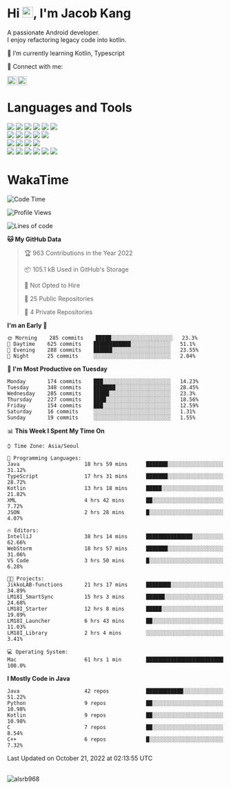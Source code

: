 # Hi <img src="https://media.giphy.com/media/hvRJCLFzcasrR4ia7z/giphy.gif" width="25px">, I'm Jacob Kang
A passionate Android developer.
</br>
I enjoy refactoring legacy code into kotlin.

🌱 I’m currently learning Kotlin, Typescript

🤝 Connect with me:

<a href="https://www.linkedin.com/in/minkyu-kang-b7477b1b2/"><img align="left" src="https://raw.githubusercontent.com/yushi1007/yushi1007/main/images/linkedin.svg" alt="Minkyu Kang | LinkedIn" width="21px"/></a>
<a href="https://www.instagram.com/_jacob_kang/"><img align="left" src="https://raw.githubusercontent.com/yushi1007/yushi1007/main/images/instagram.svg" alt="Jacob Kang | Instagram" width="21px"/></a>

</br>

# Languages and Tools

<div align="left">
<img src="https://img.shields.io/badge/java-007396?logo=java&logoColor=white"/>
<img src="https://img.shields.io/badge/kotlin-7F52FF?logo=kotlin&logoColor=white"/>
<img src="https://img.shields.io/badge/python-3776AB?logo=python&logoColor=white"/>
<img src="https://img.shields.io/badge/bash shell-4EAA25?logo=gnubash&logoColor=white"/>
<img src="https://img.shields.io/badge/c-A8B9CC?logo=c&logoColor=white"/>
<img src="https://img.shields.io/badge/c++-00599C?logo=c%2b%2b&logoColor=white"/>
</div>
<div align="left">
<img src="https://img.shields.io/badge/git-F05032?logo=git&logoColor=white"/>
<img src="https://img.shields.io/badge/github-181717?logo=github&logoColor=white"/>
<img src="https://img.shields.io/badge/mysql-4479A1?logo=mysql&logoColor=white"/>
<img src="https://img.shields.io/badge/sqlite-003B57?logo=sqlite&logoColor=white"/>
<img src="https://img.shields.io/badge/amazon AWS-232F3E?logo=amazonaws&logoColor=white"/>
</div>
<div align="left">
<img src="https://img.shields.io/badge/android-3DDC84?logo=android&logoColor=white"/>
<img src="https://img.shields.io/badge/linux-FCC624?logo=linux&logoColor=white"/>
<img src="https://img.shields.io/badge/flask-000000?logo=flask&logoColor=white"/>
<img src="https://img.shields.io/badge/arduino-00979D?logo=arduino&logoColor=white"/>
</div>
<div align="left">
<img src="https://img.shields.io/badge/slack-4A154B?logo=slack&logoColor=white"/>
<img src="https://img.shields.io/badge/notion-000000?logo=notion&logoColor=white"/>
<img src="https://img.shields.io/badge/jira-0052CC?logo=jira&logoColor=white"/>
<img src="https://img.shields.io/badge/postman-FF6C37?logo=postman&logoColor=white"/>
<img src="https://img.shields.io/badge/intellij-000000?logo=intellijidea&logoColor=white"/>
<img src="https://img.shields.io/badge/pycharm-000000?logo=pycharm&logoColor=white"/>
</div>

# WakaTime

<!--START_SECTION:waka-->
![Code Time](http://img.shields.io/badge/Code%20Time-1%2C402%20hrs%2017%20mins-blue)

![Profile Views](http://img.shields.io/badge/Profile%20Views-0-blue)

![Lines of code](https://img.shields.io/badge/From%20Hello%20World%20I%27ve%20Written-179%20Thousand%20lines%20of%20code-blue)

**🐱 My GitHub Data** 

> 🏆 963 Contributions in the Year 2022
 > 
> 📦 105.1 kB Used in GitHub's Storage 
 > 
> 🚫 Not Opted to Hire
 > 
> 📜 25 Public Repositories 
 > 
> 🔑 4 Private Repositories  
 > 
**I'm an Early 🐤** 

```text
🌞 Morning    285 commits    █████░░░░░░░░░░░░░░░░░░░░   23.3% 
🌆 Daytime    625 commits    ████████████░░░░░░░░░░░░░   51.1% 
🌃 Evening    288 commits    ██████░░░░░░░░░░░░░░░░░░░   23.55% 
🌙 Night      25 commits     ░░░░░░░░░░░░░░░░░░░░░░░░░   2.04%

```
📅 **I'm Most Productive on Tuesday** 

```text
Monday       174 commits    ███░░░░░░░░░░░░░░░░░░░░░░   14.23% 
Tuesday      348 commits    ███████░░░░░░░░░░░░░░░░░░   28.45% 
Wednesday    285 commits    █████░░░░░░░░░░░░░░░░░░░░   23.3% 
Thursday     227 commits    ████░░░░░░░░░░░░░░░░░░░░░   18.56% 
Friday       154 commits    ███░░░░░░░░░░░░░░░░░░░░░░   12.59% 
Saturday     16 commits     ░░░░░░░░░░░░░░░░░░░░░░░░░   1.31% 
Sunday       19 commits     ░░░░░░░░░░░░░░░░░░░░░░░░░   1.55%

```


📊 **This Week I Spent My Time On** 

```text
⌚︎ Time Zone: Asia/Seoul

💬 Programming Languages: 
Java                     18 hrs 59 mins      ███████░░░░░░░░░░░░░░░░░░   31.12% 
TypeScript               17 hrs 31 mins      ███████░░░░░░░░░░░░░░░░░░   28.72% 
Kotlin                   13 hrs 18 mins      █████░░░░░░░░░░░░░░░░░░░░   21.82% 
XML                      4 hrs 42 mins       ██░░░░░░░░░░░░░░░░░░░░░░░   7.72% 
JSON                     2 hrs 28 mins       █░░░░░░░░░░░░░░░░░░░░░░░░   4.07%

🔥 Editors: 
IntelliJ                 38 hrs 14 mins      ███████████████░░░░░░░░░░   62.66% 
WebStorm                 18 hrs 57 mins      ███████░░░░░░░░░░░░░░░░░░   31.06% 
VS Code                  3 hrs 50 mins       █░░░░░░░░░░░░░░░░░░░░░░░░   6.28%

🐱‍💻 Projects: 
JikkoLAB-functions       21 hrs 17 mins      ████████░░░░░░░░░░░░░░░░░   34.89% 
LM18I_SmartSync          15 hrs 3 mins       ██████░░░░░░░░░░░░░░░░░░░   24.68% 
LM18I_Starter            12 hrs 8 mins       █████░░░░░░░░░░░░░░░░░░░░   19.89% 
LM18I_Launcher           6 hrs 43 mins       ██░░░░░░░░░░░░░░░░░░░░░░░   11.03% 
LM18I_Library            2 hrs 4 mins        ░░░░░░░░░░░░░░░░░░░░░░░░░   3.41%

💻 Operating System: 
Mac                      61 hrs 1 min        █████████████████████████   100.0%

```

**I Mostly Code in Java** 

```text
Java                     42 repos            ████████████░░░░░░░░░░░░░   51.22% 
Python                   9 repos             ██░░░░░░░░░░░░░░░░░░░░░░░   10.98% 
Kotlin                   9 repos             ██░░░░░░░░░░░░░░░░░░░░░░░   10.98% 
C                        7 repos             ██░░░░░░░░░░░░░░░░░░░░░░░   8.54% 
C++                      6 repos             █░░░░░░░░░░░░░░░░░░░░░░░░   7.32%

```



 Last Updated on October 21, 2022 at 02:13:55 UTC
<!--END_SECTION:waka-->

</br>

<div align="left">
<img align="left" src="https://github-readme-stats.vercel.app/api/top-langs?username=alsrb968&show_icons=true&locale=en&layout=compact&theme=dark" alt="alsrb968" />
</div>
